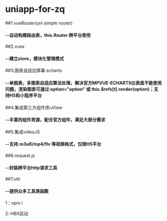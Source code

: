 # uniapp-for-zq
##1.vueRouter(uni simple router)
#### --自动构建路由表，this.Router 跨平台使用
##2.vuex
#### --建立store，模块化管理模式 
##3.图表自适应屏幕 echarts
#### --单图表，多图表自适应算法处理，解决官方MPVUE-ECHARTS仪表盘不能使用问题，渲染图表可通过:option="option" 或 this.$refs[t].render(option)；支持H5和小程序平台
##4.集成第三方组件库uView
#### --丰富的组件资源，配合官方组件，满足大部分需求
##5.集成videoJS
#### --支持.m3u8/mp4/flv 等视频格式，仅限H5平台
##6.request.js
#### --封装跨平台http请求工具
##7.util
#### --提供众多工具类函数


1：npm i 

2: HBX启动 
